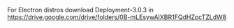 For Electron distros download Deployment-3.0.3 in https://drive.google.com/drive/folders/0B-mLEsywAIXBR1FQdHZpcTZLdW8
